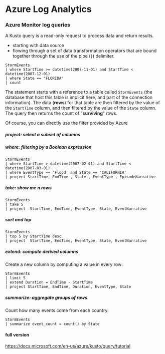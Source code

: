 # Azure Log Analytics

### Azure Monitor log queries

A Kusto query is a read-only request to process data and return results.

- starting with data source
- flowing through a set of data transformation operators that are bound together through the use of the pipe (`|`) delimiter.

```xquery
StormEvents 
| where StartTime >= datetime(2007-11-01) and StartTime < datetime(2007-12-01)
| where State == "FLORIDA"  
| count
```

The statement starts with a reference to a table called `StormEvents` (the database that host this table is implicit here, and part of the connection information). The data (**rows**) for that table are then filtered by the value of the `StartTime` column, and then filtered by the value of the `State` column. The query then returns the count of "**surviving**" rows.



Of course, you can directly use the filter provided by Azure

##### project: select a subset of columns

##### where: filtering by a Boolean expression

```xquery
StormEvents
| where StartTime > datetime(2007-02-01) and StartTime < datetime(2007-03-01)
| where EventType == 'Flood' and State == 'CALIFORNIA'
| project StartTime, EndTime , State , EventType , EpisodeNarrative
```

##### take: show me n rows

```xquery
StormEvents
| take 5
| project  StartTime, EndTime, EventType, State, EventNarrative
```

##### sort and top

```xquery
StormEvents
| top 5 by StartTime desc
| project  StartTime, EndTime, EventType, State, EventNarrative
```

##### extend: compute derived columns

Create a new column by computing a value in every row:

```xquery
StormEvents
| limit 5
| extend Duration = EndTime - StartTime 
| project StartTime, EndTime, Duration, EventType, State
```

##### summarize: aggregate groups of rows

Count how many events come from each country:

```xquery
StormEvents
| summarize event_count = count() by State
```



#### full version

https://docs.microsoft.com/en-us/azure/kusto/query/tutorial

